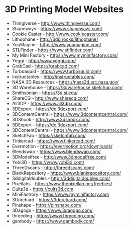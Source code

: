# 3D Printing Model Websites

- Thingiverse - http://www.thingiverse.com/
- Shapeways - https://www.shapeways.com/
- Cookie Caster - http://www.cookiecaster.com/
- Lithophane - http://3dp.rocks/lithophane/
- YouMagine - https://www.youmagine.com/
- STLFinder - https://www.stlfinder.com/
- My Mini Factory - https://www.myminifactory.com/
- Yeggi - http://www.yeggi.com/
- GrabCad - https://grabcad.com/
- Turboaquid - https://www.turbosquid.com/
- Instructables - http://instructables.com/
- NASA 3D Resources - https://nasa3d.arc.nasa.gov/
- 3D Warehouse - https://3dwarehouse.sketchup.com/
- Smithsonian - https://3d.si.edu/
- ShareCG - http://www.sharecg.com/
- All3DP - https://www.all3dp.com/
- 3DExport - https://de.3dexport.com/
- 3DContentCentral - https://www.3dcontentcentral.com/
- 3DShook - http://www.3dshook.com/
- 3DExport - https://de.3dexport.com/
- 3DContentCentral - https://www.3dcontentcentral.com/
- SketchFab - https://sketchfab.com/
- Tinkercad - https://www.tinkercad.com/
- Evermotion - https://evermotion.org/downloads/
- Blendswap - https://www.blendswap.com/
- 3DModelfree - http://www.3dmodelfree.com/
- Yobi3D - https://www.yobi3d.com/
- ThreeDscans - http://threedscans.com/
- BlankRepository - https://www.blankrepository.com/
- 3ddigitaldoubles - http://3ddigitaldoubles.com/
- Pixellabs - https://www.thepixellab.net/freebies/
- Cults3d - https://cults3d.com
- MiniFactrory - https://www.myminifactory.com
- 3Dorchard - https://3dorchard.com/
- Pinshape - https://pinshape.com/
- 3Dagogo - https://www.3dagogo.com/
- threeding - https://www.threeding.com/
- gambody - https://www.gambody.com/
